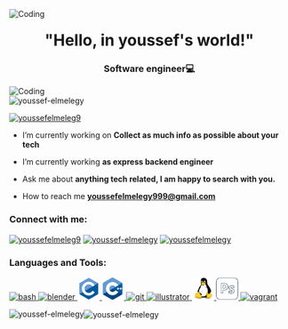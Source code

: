 <img align="right" alt="Coding" width="1000" src="https://user-images.githubusercontent.com/74038190/225813708-98b745f2-7d22-48cf-9150-083f1b00d6c9.gif">

<h1 align="center">"Hello, in youssef's world!"</h1>

<h3 align="center">Software engineer💻</h3>


<img align="right" alt="Coding" width="1000" src="https://raw.githubusercontent.com/robiot/robiot/main/jump.gif">


<p align="left"> <img src="https://komarev.com/ghpvc/?username=youssef-elmelegy&label=Profile%20views&color=0e75b6&style=flat" alt="youssef-elmelegy" /> </p>

<p align="left"> <a href="https://twitter.com/youssefelmeleg9" target="blank"><img src="https://img.shields.io/twitter/follow/youssefelmeleg9?logo=twitter&style=for-the-badge" alt="youssefelmeleg9" /></a> </p>

- I’m currently working on **Collect as much info as possible about your tech**

- I’m currently working **as express backend engineer**

- Ask me about **anything tech related, I am happy to search with you.**

- How to reach me **youssefelmelegy999@gmail.com**


<h3 align="left">Connect with me:</h3>
<p align="left">
<a href="https://twitter.com/youssefelmeleg9" target="blank"><img align="center" src="https://raw.githubusercontent.com/rahuldkjain/github-profile-readme-generator/master/src/images/icons/Social/twitter.svg" alt="youssefelmeleg9" height="30" width="40" /></a>
<a href="https://linkedin.com/in/youssef-elmelegy" target="blank"><img align="center" src="https://raw.githubusercontent.com/rahuldkjain/github-profile-readme-generator/master/src/images/icons/Social/linked-in-alt.svg" alt="youssef-elmelegy" height="30" width="40" /></a>
<a href="https://discord.gg/youssefelmelegy" target="blank"><img align="center" src="https://raw.githubusercontent.com/rahuldkjain/github-profile-readme-generator/master/src/images/icons/Social/discord.svg" alt="youssefelmelegy" height="30" width="40" /></a>
</p>

<h3 align="left">Languages and Tools:</h3>
<p align="left"> <a href="https://www.gnu.org/software/bash/" target="_blank" rel="noreferrer"> <img src="https://www.vectorlogo.zone/logos/gnu_bash/gnu_bash-icon.svg" alt="bash" width="40" height="40"/> </a> <a href="https://www.blender.org/" target="_blank" rel="noreferrer"> <img src="https://download.blender.org/branding/community/blender_community_badge_white.svg" alt="blender" width="40" height="40"/> </a> <a href="https://www.cprogramming.com/" target="_blank" rel="noreferrer"> <img src="https://raw.githubusercontent.com/devicons/devicon/master/icons/c/c-original.svg" alt="c" width="40" height="40"/> </a> <a href="https://www.w3schools.com/cpp/" target="_blank" rel="noreferrer"> <img src="https://raw.githubusercontent.com/devicons/devicon/master/icons/cplusplus/cplusplus-original.svg" alt="cplusplus" width="40" height="40"/> </a> <a href="https://git-scm.com/" target="_blank" rel="noreferrer"> <img src="https://www.vectorlogo.zone/logos/git-scm/git-scm-icon.svg" alt="git" width="40" height="40"/> </a> <a href="https://www.adobe.com/in/products/illustrator.html" target="_blank" rel="noreferrer"> <img src="https://www.vectorlogo.zone/logos/adobe_illustrator/adobe_illustrator-icon.svg" alt="illustrator" width="40" height="40"/> </a> <a href="https://www.linux.org/" target="_blank" rel="noreferrer"> <img src="https://raw.githubusercontent.com/devicons/devicon/master/icons/linux/linux-original.svg" alt="linux" width="40" height="40"/> </a> <a href="https://www.photoshop.com/en" target="_blank" rel="noreferrer"> <img src="https://raw.githubusercontent.com/devicons/devicon/master/icons/photoshop/photoshop-line.svg" alt="photoshop" width="40" height="40"/> </a> <a href="https://www.vagrantup.com/" target="_blank" rel="noreferrer"> <img src="https://www.vectorlogo.zone/logos/vagrantup/vagrantup-icon.svg" alt="vagrant" width="40" height="40"/> </a> </p>

<p><img align="left" src="https://github-readme-stats.vercel.app/api/top-langs?username=youssef-elmelegy&show_icons=true&locale=en&layout=compact" alt="youssef-elmelegy" /></p>

<p><img align="center" src="https://github-readme-streak-stats.herokuapp.com/?user=youssef-elmelegy&" alt="youssef-elmelegy" /></p>
